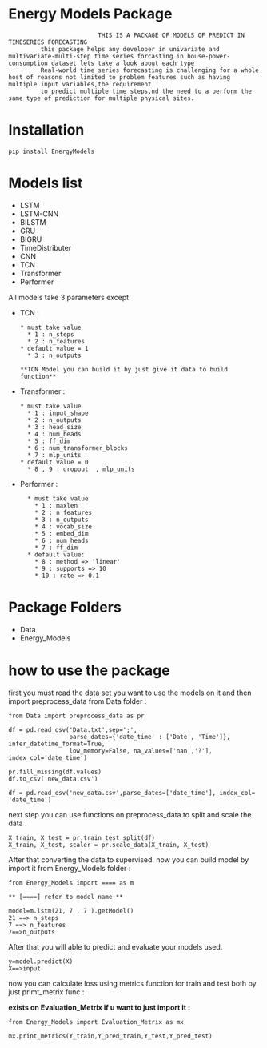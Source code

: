 # Energy Models Package

                             THIS IS A PACKAGE OF MODELS OF PREDICT IN TIMESERIES FORECASTING                
             this package helps any developer in univariate and multivariate-multi-step time series forcasting in house-power-consumption dataset lets take a look about each type 
             Real-world time series forecasting is challenging for a whole host of reasons not limited to problem features such as having multiple input variables,the requirement 
             to predict multiple time steps,nd the need to a perform the same type of prediction for multiple physical sites.

# Installation

````
pip install EnergyModels
````

# Models list
  
  * LSTM
  * LSTM-CNN 
  * BILSTM
  * GRU
  * BIGRU
  * TimeDistributer
  * CNN
  * TCN
  * Transformer
  * Performer
  
  All models take 3 parameters except
  
  * TCN :
    
        * must take value 
          * 1 : n_steps
          * 2 : n_features 
        * default value = 1 
          * 3 : n_outputs  
        
        **TCN Model you can build it by just give it data to build function**
        
  * Transformer :
  
        * must take value 
          * 1 : input_shape
          * 2 : n_outputs
          * 3 : head_size
          * 4 : num_heads
          * 5 : ff_dim
          * 6 : num_transformer_blocks
          * 7 : mlp_units 
        * default value = 0 
          * 8 , 9 : dropout  , mlp_units
    
  * Performer :
  
          * must take value 
            * 1 : maxlen
            * 2 : n_features
            * 3 : n_outputs
            * 4 : vocab_size
            * 5 : embed_dim
            * 6 : num_heads
            * 7 : ff_dim 
          * default value:
            * 8 : method => 'linear'
            * 9 : supports => 10
            * 10 : rate => 0.1 
            
  
# Package Folders 
 
 * Data
 * Energy_Models
 
# how to use the package

 first you must read the data set you want to use the models on it 
 and then import preprocess_data from Data folder :
 
 ````
 from Data import preprocess_data as pr
 
 df = pd.read_csv('Data.txt',sep=';', 
                  parse_dates={'date_time' : ['Date', 'Time']}, infer_datetime_format=True, 
                  low_memory=False, na_values=['nan','?'], index_col='date_time')

 pr.fill_missing(df.values)
 df.to_csv('new_data.csv')
 
 df = pd.read_csv('new_data.csv',parse_dates=['date_time'], index_col= 'date_time')
 ````
 
 next step you can use functions on preprocess_data to split and scale the data . 
 
   ````
   X_train, X_test = pr.train_test_split(df)
   X_train, X_test, scaler = pr.scale_data(X_train, X_test)
   ```` 
   
 After that converting the data to supervised.
 now you can build model by import it from Energy_Models folder :
 
  ````
  from Energy_Models import ==== as m
  
  ** [====] refer to model name **
  
  model=m.lstm(21, 7 , 7 ).getModel()
  21 ==> n_steps
  7 ==> n_features
  7==>n_outputs
  ````
  
 After that you will able to predict and evaluate your models used. 
 
  ````
  y=model.predict(X)
  X==>input
  ````
     
  now you can calculate loss using metrics function for train and test both by just primt_metrix func :
  
  **exists on Evaluation_Metrix if u want to just import it  :**
   
  ````
  from Energy_Models import Evaluation_Metrix as mx
  ````
 
  ````
  mx.print_metrics(Y_train,Y_pred_train,Y_test,Y_pred_test)
  
  ```` 